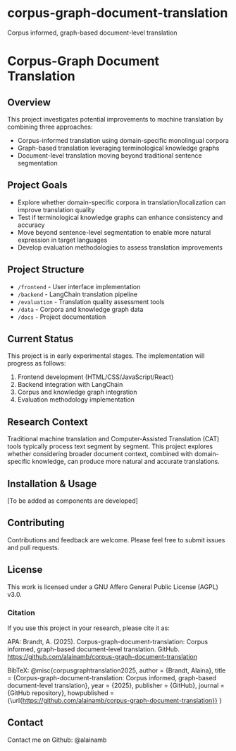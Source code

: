 # corpus-graph-document-translation
Corpus informed, graph-based document-level translation

# Corpus-Graph Document Translation

## Overview
This project investigates potential improvements to machine translation by combining three approaches:
- Corpus-informed translation using domain-specific monolingual corpora
- Graph-based translation leveraging terminological knowledge graphs
- Document-level translation moving beyond traditional sentence segmentation

## Project Goals
- Explore whether domain-specific corpora in translation/localization can improve translation quality
- Test if terminological knowledge graphs can enhance consistency and accuracy
- Move beyond sentence-level segmentation to enable more natural expression in target languages
- Develop evaluation methodologies to assess translation improvements

## Project Structure
- `/frontend` - User interface implementation
- `/backend` - LangChain translation pipeline
- `/evaluation` - Translation quality assessment tools
- `/data` - Corpora and knowledge graph data
- `/docs` - Project documentation

## Current Status
This project is in early experimental stages. The implementation will progress as follows:
1. Frontend development (HTML/CSS/JavaScript/React)
2. Backend integration with LangChain
3. Corpus and knowledge graph integration
4. Evaluation methodology implementation

## Research Context
Traditional machine translation and Computer-Assisted Translation (CAT) tools typically process text segment by segment. This project explores whether considering broader document context, combined with domain-specific knowledge, can produce more natural and accurate translations.

## Installation & Usage
[To be added as components are developed]

## Contributing
Contributions and feedback are welcome. Please feel free to submit issues and pull requests.

## License
This work is licensed under a GNU Affero General Public License (AGPL) v3.0.

### Citation
If you use this project in your research, please cite it as:

APA:
Brandt, A. (2025). Corpus-graph-document-translation: Corpus informed, graph-based document-level translation. GitHub. https://github.com/alainamb/corpus-graph-document-translation

BibTeX:
@misc{corpusgraphtranslation2025,
    author = {Brandt, Alaina},
    title = {Corpus-graph-document-translation: Corpus informed, graph-based document-level translation},
    year = {2025},
    publisher = {GitHub},
    journal = {GitHub repository},
    howpublished = {\url{https://github.com/alainamb/corpus-graph-document-translation}}
}

## Contact
Contact me on Github: @alainamb
